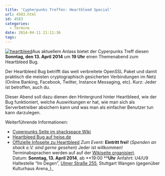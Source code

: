 ```yaml
---
title: 'Cypherpunks Treffen: Heartbleed Special'
url: 4583.html
id: 4583
categories:
  - Termine
date: 2014-04-11 21:11:36
tags:
---
```


[![heartbleed](https://blog.shackspace.de/wp-content/uploads/2014/04/heartbleed-247x300.png)](https://blog.shackspace.de/wp-content/uploads/2014/04/heartbleed.png)Aus aktuellem Anlass bietet der Cyperpunks Treff diesen **Sonntag, den 13\. April 2014** um **19 Uhr** einen Themenabend zum Heartbleed Bug.

Der Heartbleed Bug betrifft das weit verbreitete OpenSSL Paket und damit praktisch die meisten cryptographisch gesicherten Verbindungen im Netz (Online Banking, Facebook, Twitter, Instance Messaging, etc). Kurz: Jeder ist betroffen, auch du.

Dieser Abend soll dazu dienen den Hintergrund hinter Heartbleed, wie der Bug funktioniert, welche Auswirkungen er hat, wie man sich als Serverbetreiber absichern kann und was man als einfacher Benutzer tun kann darzulegen.

Weiterführende Informationen:

*   [Cyperpunks Seite im shackspace Wiki](https://blog.shackspace.de/wiki/doku.php?id=project:cypherpunks)
*   [Heartbleed Bug auf heise.de](http://www.heise.de/newsticker/meldung/Der-GAU-fuer-Verschluesselung-im-Web-Horror-Bug-in-OpenSSL-2165517.html)
*   [Offizielle Infoseite zu Heartbleed](http://heartbleed.com/)
_Zum Event:_
**Eintritt frei!** (_Spenden an shack e.V. sind gerne gesehen_) Jeder ist willkommen! Terminabsprachen werden auf auf der [Wikiseite organisiert](https://blog.shackspace.de/wiki/doku.php?id=project:cypherpunks).
Datum: **Sonntag, 13\. April 2014**, ab **19:00 ****Uhr**
Anfahrt: U4/U9 Haltestelle “Im Degen”, [Ulmer Straße 255](https://blog.shackspace.de/?page_id=713), Stuttgart Wangen (gegenüber Kulturhaus Arena_)_